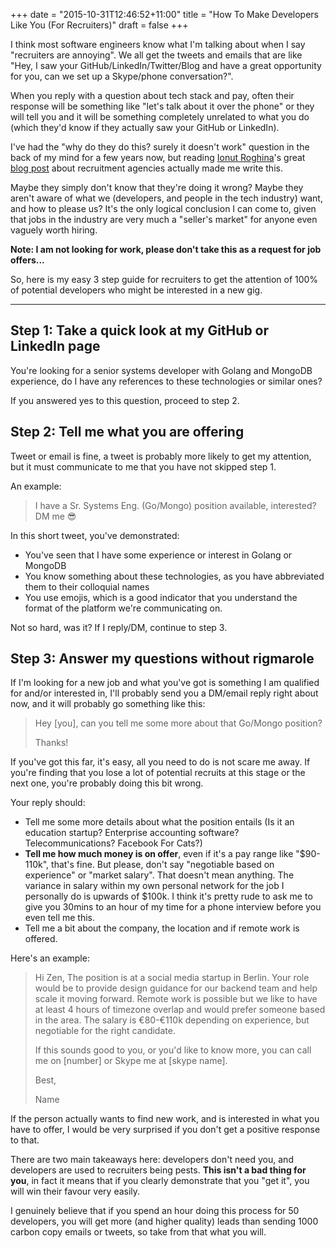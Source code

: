 +++
date = "2015-10-31T12:46:52+11:00"
title = "How To Make Developers Like You (For Recruiters)"
draft = false
+++

<p><p>I think most software engineers know what I'm talking about when I say "recruiters are annoying". We all get the tweets and emails that are like "Hey, I saw your GitHub/LinkedIn/Twitter/Blog and have a great opportunity for you, can we set up a Skype/phone conversation?".</p>

<p>When you reply with a question about tech stack and pay, often their response will be something like "let's talk about it over the phone" or they will tell you and it will be something completely unrelated to what you do (which they'd know if they actually saw your GitHub or LinkedIn).</p>

<p>I've had the "why do they do this? surely it doesn't work" question in the back of my mind for a few years now, but reading <a href="https://twitter.com/ionutRR">Ionut Roghina</a>'s great <a href="https://medium.com/@ionutroghina/what-s-the-deal-with-it-recruitment-agencies-9d10a75335bc#.mce3txti8">blog post</a> about recruitment agencies actually made me write this.</p>

<p>Maybe they simply don't know that they're doing it wrong? Maybe they aren't aware of what we (developers, and people in the tech industry) want, and how to please us? It's the only logical conclusion I can come to, given that jobs in the industry are very much a "seller's market" for anyone even vaguely worth hiring.</p>

<p><strong>Note: I am not looking for work, please don't take this as a request for job offers...</strong></p>

<p>So, here is my easy 3 step guide for recruiters to get the attention of 100% of potential developers who might be interested in a new gig.</p>

<hr>

<h2 id="step1takeaquicklookatmygithuborlinkedinpage">Step 1: Take a quick look at my GitHub or LinkedIn page</h2>

<p>You're looking for a senior systems developer with Golang and MongoDB experience, do I have any references to these technologies or similar ones?</p>

<p>If you answered yes to this question, proceed to step 2.</p>

<h2 id="step2tellmewhatyouareoffering">Step 2: Tell me what you are offering</h2>

<p>Tweet or email is fine, a tweet is probably more likely to get my attention, but it must communicate to me that you have not skipped step 1.</p>

<p>An example:</p>

<blockquote>
  <p>I have a Sr. Systems Eng. (Go/Mongo) position available, interested? DM me 😎</p>
</blockquote>

<p>In this short tweet, you've demonstrated:</p>

<ul>
<li>You've seen that I have some experience or interest in Golang or MongoDB</li>
<li>You know something about these technologies, as you have abbreviated them to their colloquial names</li>
<li>You use emojis, which is a good indicator that you understand the format of the platform we're communicating on.</li>
</ul>

<p>Not so hard, was it? If I reply/DM, continue to step 3.</p>

<h2 id="step3answermyquestionswithoutrigmarole">Step 3: Answer my questions without rigmarole</h2>

<p>If I'm looking for a new job and what you've got is something I am qualified for and/or interested in, I'll probably send you a DM/email reply right about now, and it will probably go something like this:</p>

<blockquote>
  <p>Hey [you], can you tell me some more about that Go/Mongo position? </p>

  <p>Thanks!</p>
</blockquote>

<p>If you've got this far, it's easy, all you need to do is not scare me away. If you're finding that you lose a lot of potential recruits at this stage or the next one, you're probably doing this bit wrong.</p>

<p>Your reply should:</p>

<ul>
<li>Tell me some more details about what the position entails (Is it an education startup? Enterprise accounting software? Telecommunications? Facebook For Cats?)</li>
<li><strong>Tell me how much money is on offer</strong>, even if it's a pay range like "$90-110k", that's fine. But please, don't say "negotiable based on experience" or "market salary". That doesn't mean anything. The variance in salary within my own personal network for the job I personally do is upwards of $100k. I think it's pretty rude to ask me to give you 30mins to an hour of my time for a phone interview before you even tell me this.</li>
<li>Tell me a bit about the company, the location and if remote work is offered.</li>
</ul>

<p>Here's an example:</p>

<blockquote>
  <p>Hi Zen,
  The position is at a social media startup in Berlin. Your role would be to provide design guidance for our backend team and help scale it moving forward. Remote work is possible but we like to have at least 4 hours of timezone overlap and would prefer someone based in the area. The salary is €80-€110k depending on experience, but negotiable for the right candidate.</p>

  <p>If this sounds good to you, or you'd like to know more, you can call me on [number] or Skype me at [skype name].</p>

  <p>Best,</p>

  <p>Name</p>
</blockquote>

<p>If the person actually wants to find new work, and is interested in what you have to offer, I would be very surprised if you don't get a positive response to that.</p>

<p>There are two main takeaways here: developers don't need you, and developers are used to recruiters being pests. <strong>This isn't a bad thing for you</strong>, in fact it means that if you clearly demonstrate that you "get it", you will win their favour very easily.</p>

<p>I genuinely believe that if you spend an hour doing this process for 50 developers, you will get more (and higher quality) leads than sending 1000 carbon copy emails or tweets, so take from that what you will.</p></p>
